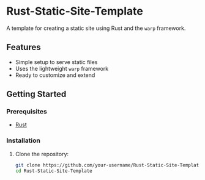 # Rust-Static-Site-Template

A template for creating a static site using Rust and the `warp` framework.

## Features

- Simple setup to serve static files
- Uses the lightweight `warp` framework
- Ready to customize and extend

## Getting Started

### Prerequisites

- [Rust](https://www.rust-lang.org/tools/install)

### Installation

1. Clone the repository:
   ```bash
   git clone https://github.com/your-username/Rust-Static-Site-Template.git
   cd Rust-Static-Site-Template